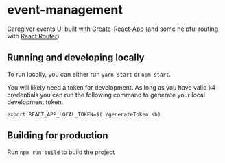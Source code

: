# event-management

Caregiver events UI built with Create-React-App (and some helpful routing with [React Router](https://reacttraining.com/react-router/))

## Running and developing locally

To run locally, you can either run `yarn start` or `npm start`.

You will likely need a token for development. As long as you have valid k4 credentials you can run the following command to generate your local development token.

```
export REACT_APP_LOCAL_TOKEN=$(./generateToken.sh)
```

## Building for production

Run `npm run build` to build the project






